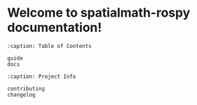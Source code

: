 # Welcome to spatialmath-rospy documentation!

```{toctree}
:caption: Table of Contents

guide
docs
```

```{toctree}
:caption: Project Info

contributing
changelog
```